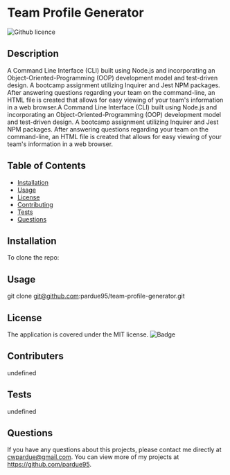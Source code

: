 # Team Profile Generator
  ![Github licence](https://img.shields.io/badge/license-MIT-blue.svg)
  ## Description 
  A Command Line Interface (CLI) built using Node.js and incorporating an Object-Oriented-Programming (OOP) development model and test-driven design. A bootcamp assignment utilizing Inquirer and Jest NPM packages. After answering questions regarding your team on the command-line, an HTML file is created that allows for easy viewing of your team's information in a web browser.A Command Line Interface (CLI) built using Node.js and incorporating an Object-Oriented-Programming (OOP) development model and test-driven design. A bootcamp assignment utilizing Inquirer and Jest NPM packages. After answering questions regarding your team on the command-line, an HTML file is created that allows for easy viewing of your team's information in a web browser.
  ## Table of Contents
  * [Installation](#installation)
  * [Usage](#usage)
  * [License](#license)
  * [Contributing](#contributing)
  * [Tests](#tests)
  * [Questions](#questions)
  
  ## Installation 
  To clone the repo:
  ## Usage 
  git clone git@github.com:pardue95/team-profile-generator.git
  ## License
  The application is covered under the MIT license.
  ![Badge](https://img.shields.io/badge/License-MIT-blue.svg)
  ## Contributers
  undefined
  ## Tests
  undefined
  ## Questions
  If you have any questions about this projects, please contact me directly at cwpardue@gmail.com. You can view more of my projects at https://github.com/pardue95.
